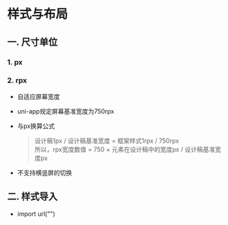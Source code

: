 # 样式与布局

## 一. 尺寸单位
### 1. px

### 2. rpx
* 自适应屏幕宽度
* uni-app规定屏幕基准宽度为750rpx
* 与px换算公式
	> 设计稿1px / 设计稿基准宽度 = 框架样式1rpx / 750rpx <br>
	> 所以，rpx宽度数值 = 750 × 元素在设计稿中的宽度px / 设计稿基准宽度px

* 不支持横竖屏的切换

## 二. 样式导入

* import url("")



<comment/>